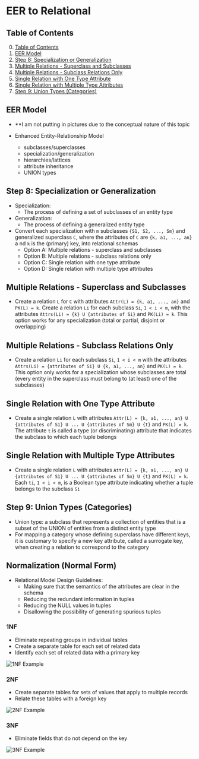 # EER to Relational

## Table of Contents

0. [Table of Contents](#table-of-contents)
1. [EER Model](#eer-model)
2. [Step 8: Specialization or Generalization](#step-8-specialization-or-generalization)
3. [Multiple Relations - Superclass and Subclasses](#multiple-relations---superclass-and-subclasses)
4. [Multiple Relations - Subclass Relations Only](#multiple-relations---subclass-relations-only)
5. [Single Relation with One Type Attribute](#single-relation-with-one-type-attribute)
6. [Single Relation with Multiple Type Attributes](#single-relation-with-multiple-type-attributes)
7. [Step 9: Union Types (Categories)](#step-9-union-types-categories)

## EER Model

- **I am not putting in pictures due to the conceptual nature of this topic

- Enhanced Entity-Relationship Model
    - subclasses/superclasses
    - specialization/generalization
    - hierarchies/lattices
    - attribute inheritance 
    - UNION types

## Step 8: Specialization or Generalization

- Specialization:
    - The process of defining a set of subclasses of an entity type
- Generalization:
    - The process of defining a generalized entity type
- Convert each specialization with `m` subclasses `{S1, S2, ..., Sm}` and generalized superclass `C`, where the attributes of `C` are `{k, a1, ..., an}` a nd `k` is the (primary) key, into relational schemas
    - Option A: Multiple relations - superclass and subclasses
    - Option B: Multiple relations - subclass relations only
    - Option C: Single relation with one type attribute
    - Option D: Single relation with multiple type attributes

## Multiple Relations - Superclass and Subclasses

- Create a relation `L` for `C` with attributes `Attr(L) = {k, a1, ..., an}` and `PK(L) = k`. Create a relation `Li` for each subclass `Si`, `1 < i < m`, with the attributes `Attrs(Li) = {k} U {attributes of Si}` and `PK(Li) = k`. This option works for any specialization (total or partial, disjoint or overlapping)

## Multiple Relations - Subclass Relations Only

- Create a relation `Li` for each subclass `Si`, `1 < i < m` with the attributes `Attrs(Li) = {attributes of Si} U {k, a1, ..., an}` and `PK(L) = k`. This option only works for a specialization whose subclasses are total (every entity in the superclass must belong to (at least) one of the subclasses)

## Single Relation with One Type Attribute

- Create a single relation `L` with attributes `Attr(L) = {k, a1, ..., an} U {attributes of S1} U ... U {attributes of Sm} U {t}` and `PK(L) = k`. The attribute `t` is called a type (or discriminating) attribute that indicates the subclass to which each tuple belongs

## Single Relation with Multiple Type Attributes

- Create a single relation `L` with attributes `Attr(L) = {k, a1, ..., an} U {attributes of S1} U ... U {attributes of Sm} U {t}` and `PK(L) = k`. Each `ti`, `1 < i < m`, is a Boolean type attribute indicating whether a tuple belongs to the subclass `Si`

## Step 9: Union Types (Categories)

- Union type: a subclass that represents a collection of entities that is a subset of the UNION of entities from a distinct entity type
- For mapping a category whose defining superclass have different keys, it is customary to specify a new key attribute, called a surrogate key, when creating a relation to correspond to the category

## Normalization (Normal Form)

- Relational Model Design Guidelines:
    - Making sure that the semantics of the attributes are clear in the schema
    - Reducing the redundant information in tuples
    - Reducing the NULL values in tuples
    - Disallowing the possibility of generating spurious tuples

### 1NF

- Eliminate repeating groups in individual tables
- Create a separate table for each set of related data
- Identify each set of related data with a primary key

![1NF Example](https://media.geeksforgeeks.org/wp-content/uploads/20231102134515/Normalisation_normalforms_1.jpg)

### 2NF

- Create separate tables for sets of values that apply to multiple records
- Relate these tables with a foreign key

![2NF Example](https://cdn.educba.com/academy/wp-content/uploads/2019/09/Second-Normal-Form-1.png)

### 3NF

- Eliminate fields that do not depend on the key

![3NF Example](https://editor.analyticsvidhya.com/uploads/17533Blank%20board%20(8).jpeg)
